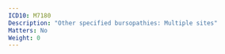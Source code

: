 ```yaml
---
ICD10: M7180
Description: "Other specified bursopathies: Multiple sites"
Matters: No
Weight: 0
---
```

